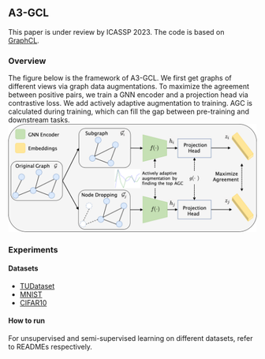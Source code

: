 ## A3-GCL
This paper is under review by ICASSP 2023. The code is based on [GraphCL](https://github.com/Shen-Lab/GraphCL).
### Overview
The figure below is the framework of A3-GCL. We first get graphs of different views via graph data augmentations. To maximize the agreement between positive pairs, we train a GNN encoder and a projection head via contrastive loss. We add actively adaptive augmentation to training. AGC is calculated during training, which can fill the gap between pre-training and downstream tasks.
![](https://raw.githubusercontent.com/sugarlemons/A3-GCL/main/method.png)
### Experiments
#### Datasets
* [TUDataset](https://chrsmrrs.github.io/datasets/docs/datasets/)
* [MNIST](https://data.dgl.ai/dataset/benchmarking-gnns/MNIST.pkl)
* [CIFAR10](https://data.dgl.ai/dataset/benchmarking-gnns/CIFAR10.pkl)
#### How to run
For unsupervised and semi-supervised learning on different datasets, refer to READMEs respectively.
